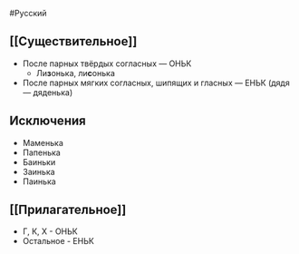 #Русский 
## [[Существительное]]
- После парных твёрдых согласных — ОНЬК
    - Ли**з**онька, ли**с**онька
- После парных мягких согласных, шипящих и гласных — ЕНЬК (дядя — дяденька)
## Исключения 
- Маменька
- Папенька
- Баиньки
- Заинька
- Паинька 
## [[Прилагательное]]
- Г, К, Х - ОНЬК
- Остальное - ЕНЬК